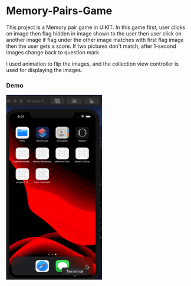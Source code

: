 # Memory-Pairs-Game

This project is a Memory pair game in UIKIT. In this game first, user clicks on image then flag hidden in image shown to the user then user click on another image if flag
under the other image matches with first flag image then the user gets a score. If two pictures don't match, after 1-second images change back to question mark.

I used animation to flip the images, and the collection view controller is used for displaying the images.

### Demo

<img src="demo/demo.gif" width="260" height="500" />
